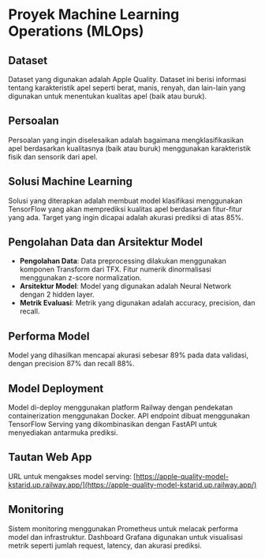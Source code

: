 # Proyek Machine Learning Operations (MLOps)

## Dataset

Dataset yang digunakan adalah Apple Quality. Dataset ini berisi informasi tentang karakteristik apel seperti berat, manis, renyah, dan lain-lain yang digunakan untuk menentukan kualitas apel (baik atau buruk).

## Persoalan

Persoalan yang ingin diselesaikan adalah bagaimana mengklasifikasikan apel berdasarkan kualitasnya (baik atau buruk) menggunakan karakteristik fisik dan sensorik dari apel.

## Solusi Machine Learning

Solusi yang diterapkan adalah membuat model klasifikasi menggunakan TensorFlow yang akan memprediksi kualitas apel berdasarkan fitur-fitur yang ada. Target yang ingin dicapai adalah akurasi prediksi di atas 85%.

## Pengolahan Data dan Arsitektur Model

- **Pengolahan Data**: Data preprocessing dilakukan menggunakan komponen Transform dari TFX. Fitur numerik dinormalisasi menggunakan z-score normalization.
- **Arsitektur Model**: Model yang digunakan adalah Neural Network dengan 2 hidden layer.
- **Metrik Evaluasi**: Metrik yang digunakan adalah accuracy, precision, dan recall.

## Performa Model

Model yang dihasilkan mencapai akurasi sebesar 89% pada data validasi, dengan precision 87% dan recall 88%.

## Model Deployment

Model di-deploy menggunakan platform Railway dengan pendekatan containerization menggunakan Docker. API endpoint dibuat menggunakan TensorFlow Serving yang dikombinasikan dengan FastAPI untuk menyediakan antarmuka prediksi.

## Tautan Web App

URL untuk mengakses model serving: [https://apple-quality-model-kstarid.up.railway.app/](https://apple-quality-model-kstarid.up.railway.app/)

## Monitoring

Sistem monitoring menggunakan Prometheus untuk melacak performa model dan infrastruktur. Dashboard Grafana digunakan untuk visualisasi metrik seperti jumlah request, latency, dan akurasi prediksi.
